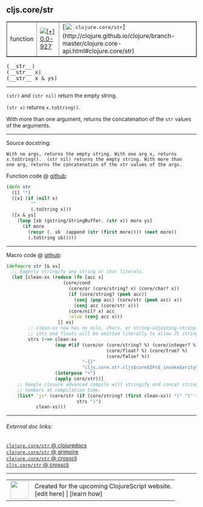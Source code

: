 ## cljs.core/str



 <table border="1">
<tr>
<td>function</td>
<td><a href="https://github.com/cljsinfo/cljs-api-docs/tree/0.0-927"><img valign="middle" alt="[+] 0.0-927" title="Added in 0.0-927" src="https://img.shields.io/badge/+-0.0--927-lightgrey.svg"></a> </td>
<td>
[<img height="24px" valign="middle" src="http://i.imgur.com/1GjPKvB.png"> <samp>clojure.core/str</samp>](http://clojure.github.io/clojure/branch-master/clojure.core-api.html#clojure.core/str)
</td>
</tr>
</table>


 <samp>
(__str__)<br>
</samp>
 <samp>
(__str__ x)<br>
</samp>
 <samp>
(__str__ x & ys)<br>
</samp>

---

`(str)` and `(str nil)` return the empty string.

`(str x)` returns `x.toString()`.

With more than one argument, returns the concatenation of the `str` values of
the arguments.

---




Source docstring:

```
With no args, returns the empty string. With one arg x, returns
x.toString().  (str nil) returns the empty string. With more than
one arg, returns the concatenation of the str values of the args.
```


Function code @ [github](https://github.com/clojure/clojurescript/blob/r2234/src/cljs/cljs/core.cljs#L1856-L1868):

```clj
(defn str
  ([] "")
  ([x] (if (nil? x)
         ""
         (.toString x)))
  ([x & ys]
    (loop [sb (gstring/StringBuffer. (str x)) more ys]
      (if more
        (recur (. sb  (append (str (first more)))) (next more))
        (.toString sb)))))
```

<!--
Repo - tag - source tree - lines:

 <pre>
clojurescript @ r2234
└── src
    └── cljs
        └── cljs
            └── <ins>[core.cljs:1856-1868](https://github.com/clojure/clojurescript/blob/r2234/src/cljs/cljs/core.cljs#L1856-L1868)</ins>
</pre>

-->

---

Macro code @ [github](https://github.com/clojure/clojurescript/blob/r2234/src/clj/cljs/core.clj#L203-L228):

```clj
(defmacro str [& xs]
  ;; Eagerly stringify any string or char literals.
  (let [clean-xs (reduce (fn [acc x]
                     (core/cond
                       (core/or (core/string? x) (core/char? x))
                       (if (core/string? (peek acc))
                         (conj (pop acc) (core/str (peek acc) x))
                         (conj acc (core/str x)))
                       (core/nil? x) acc
                       :else (conj acc x)))
                   [] xs)
        ;; clean-xs now has no nils, chars, or string-adjoining-string. bools,
        ;; ints and floats will be emitted literally to allow JS string coersion.
        strs (->> clean-xs
                  (map #(if (core/or (core/string? %) (core/integer? %)
                                     (core/float? %) (core/true? %)
                                     (core/false? %))
                            "~{}"
                            "cljs.core.str.cljs$core$IFn$_invoke$arity$1(~{})"))
                  (interpose "+")
                  (apply core/str))]
    ;; Google closure advanced compile will stringify and concat strings and
    ;; numbers at compilation time.
    (list* 'js* (core/str (if (core/string? (first clean-xs)) "(" "(''+")
                          strs ")")
           clean-xs)))
```

<!--
Repo - tag - source tree - lines:

 <pre>
clojurescript @ r2234
└── src
    └── clj
        └── cljs
            └── <ins>[core.clj:203-228](https://github.com/clojure/clojurescript/blob/r2234/src/clj/cljs/core.clj#L203-L228)</ins>
</pre>
-->

---


###### External doc links:

[`clojure.core/str` @ clojuredocs](http://clojuredocs.org/clojure.core/str)<br>
[`clojure.core/str` @ grimoire](http://conj.io/store/v1/org.clojure/clojure/1.7.0-beta3/clj/clojure.core/str/)<br>
[`clojure.core/str` @ crossclj](http://crossclj.info/fun/clojure.core/str.html)<br>
[`cljs.core/str` @ crossclj](http://crossclj.info/fun/cljs.core.cljs/str.html)<br>

---

 <table>
<tr><td>
<img valign="middle" align="right" width="48px" src="http://i.imgur.com/Hi20huC.png">
</td><td>
Created for the upcoming ClojureScript website.<br>
[edit here] | [learn how]
</td></tr></table>

[edit here]:https://github.com/cljsinfo/cljs-api-docs/blob/master/cljsdoc/cljs.core_str.cljsdoc
[learn how]:https://github.com/cljsinfo/cljs-api-docs/wiki/cljsdoc-files

<!--

This information was too distracting to show to readers, but I'll leave it
commented here since it is helpful to:

- pretty-print the data used to generate this document
- and show how to retrieve that data



The API data for this symbol:

```clj
{:description "`(str)` and `(str nil)` return the empty string.\n\n`(str x)` returns `x.toString()`.\n\nWith more than one argument, returns the concatenation of the `str` values of\nthe arguments.",
 :ns "cljs.core",
 :name "str",
 :signature ["[]" "[x]" "[x & ys]"],
 :history [["+" "0.0-927"]],
 :type "function",
 :full-name-encode "cljs.core_str",
 :source {:code "(defn str\n  ([] \"\")\n  ([x] (if (nil? x)\n         \"\"\n         (.toString x)))\n  ([x & ys]\n    (loop [sb (gstring/StringBuffer. (str x)) more ys]\n      (if more\n        (recur (. sb  (append (str (first more)))) (next more))\n        (.toString sb)))))",
          :title "Function code",
          :repo "clojurescript",
          :tag "r2234",
          :filename "src/cljs/cljs/core.cljs",
          :lines [1856 1868]},
 :extra-sources [{:code "(defmacro str [& xs]\n  ;; Eagerly stringify any string or char literals.\n  (let [clean-xs (reduce (fn [acc x]\n                     (core/cond\n                       (core/or (core/string? x) (core/char? x))\n                       (if (core/string? (peek acc))\n                         (conj (pop acc) (core/str (peek acc) x))\n                         (conj acc (core/str x)))\n                       (core/nil? x) acc\n                       :else (conj acc x)))\n                   [] xs)\n        ;; clean-xs now has no nils, chars, or string-adjoining-string. bools,\n        ;; ints and floats will be emitted literally to allow JS string coersion.\n        strs (->> clean-xs\n                  (map #(if (core/or (core/string? %) (core/integer? %)\n                                     (core/float? %) (core/true? %)\n                                     (core/false? %))\n                            \"~{}\"\n                            \"cljs.core.str.cljs$core$IFn$_invoke$arity$1(~{})\"))\n                  (interpose \"+\")\n                  (apply core/str))]\n    ;; Google closure advanced compile will stringify and concat strings and\n    ;; numbers at compilation time.\n    (list* 'js* (core/str (if (core/string? (first clean-xs)) \"(\" \"(''+\")\n                          strs \")\")\n           clean-xs)))",
                  :title "Macro code",
                  :repo "clojurescript",
                  :tag "r2234",
                  :filename "src/clj/cljs/core.clj",
                  :lines [203 228]}],
 :full-name "cljs.core/str",
 :clj-symbol "clojure.core/str",
 :docstring "With no args, returns the empty string. With one arg x, returns\nx.toString().  (str nil) returns the empty string. With more than\none arg, returns the concatenation of the str values of the args."}

```

Retrieve the API data for this symbol:

```clj
;; from Clojure REPL
(require '[clojure.edn :as edn])
(-> (slurp "https://raw.githubusercontent.com/cljsinfo/cljs-api-docs/catalog/cljs-api.edn")
    (edn/read-string)
    (get-in [:symbols "cljs.core/str"]))
```

-->
